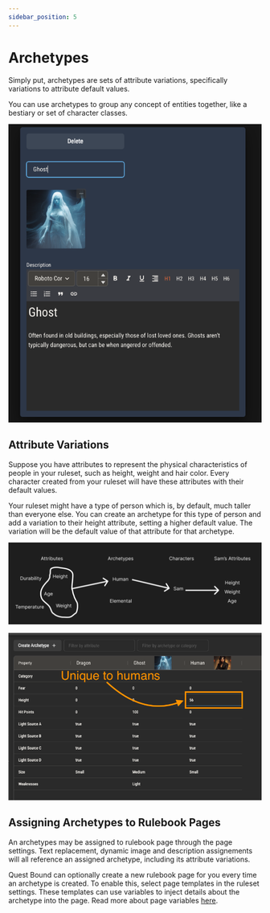 ```yaml
---
sidebar_position: 5
---
```


# Archetypes

Simply put, archetypes are sets of attribute variations, specifically variations to attribute default values.

You can use archetypes to group any concept of entities together, like a bestiary or set of character classes.

![img](./img/create-archetype.png)

## Attribute Variations

Suppose you have attributes to represent the physical characteristics of people in your ruleset, such as height, weight and hair color. Every character created from your ruleset will
have these attributes with their default values.

Your ruleset might have a type of person which is, by default, much taller than everyone else. You can create an archetype for this type of person and add a variation to their height attribute, setting
a higher default value. The variation will be the default value of that attribute for that archetype.

![img](./img/assign-attributes.png)

![img](./img/attribute-variation.png)

## Assigning Archetypes to Rulebook Pages

An archetypes may be assigned to rulebook page through the page settings. Text replacement, dynamic image and description assignements will all reference
an assigned archetype, including its attribute variations.

Quest Bound can optionally create a new rulebook page for you every time an archetype is created. To enable this, select page templates in the ruleset settings. These templates can use variables
to inject details about the archetype into the page. Read more about page variables [here](./rulebook#variables).
